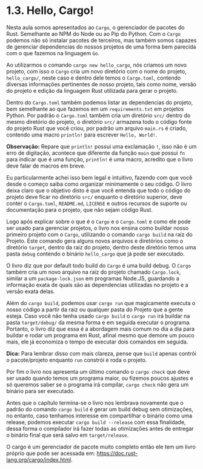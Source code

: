 # 1.3. Hello, Cargo!

Nesta aula somos apresentados ao `Cargo`, o gerenciador de pacotes do Rust. Semelhante ao NPM do Node ou ao Pip do Python.
Com o `Cargo` podemos não só instalar pacotes de terceiros, mas também somos capazes de gerenciar dependencias do nossos projetos de uma forma bem parecida com o que fazemos na linguagem `Go`.

Ao utilizarmos o comando `cargo new hello_cargo`, nós criamos um novo projeto, com isso o `Cargo` cria um novo diretório com o nome do projeto, `hello_cargo/`, neste caso e dentro dele temos o `Cargo.toml`,
contendo diversas informações pertinentes de nosso projeto, tais como nome, versão do projeto e edição da linguagem Rust utilizada para gerar o projeto.

Dentro do `Cargo.toml` também podemos listar as dependencias do projeto, bem semelhante ao que fazemos em um `requirements.txt` em projetos Python. Por padrão o `Cargo.toml` também cria um diretório `src/`
dentro do mesmo diretório do projeto, o diretório `src/` armazena todo o código fonte do projeto Rust que você criou, por padrão um arquivo `main.rs` é criado, contendo uma macro `println!` para escrever `Hello, World!`.

**Observação:** Repare que `println!` possui uma exclamação `!`, isso não é um erro de digitação, acontece que diferente da função `main` que possui `fn` para indicar que é uma função, `println!` é uma macro, acredito que o livro deve falar de macros em breve.

Eu particularmente achei isso bem legal e intuitivo, fazendo com que você desde o começo saiba como organizar minimamente o seu código. O livro deixa claro que o objetivo disto é que você entenda que todo o código do projeto deve ficar
no diretório `src/` enquanto o diretório superior, deve conter o `Cargo.toml`, `README.md`, `LICENSE` e outros recursos de suporte ou documentação para o projeto, que não sejam código Rust.

Logo após explicar sobre o que é o `Cargo` e o `Cargo.toml` e como ele pode ser usado para gerenciar projetos, o livro nos ensina como buildar nosso primeiro projeto com o `Cargo`, utilizando o comando `cargo build` na raiz do Projeto. Este comando gera alguns novos arquivos e diretórios como o diretório `target`, dentro da raiz do projeto, dentro deste diretório temos uma pasta `debug` contendo o binário `hello_cargo` que já pode ser executado.

O livro diz que por default todo build do `Cargo` é uma build debug. O `Cargo` também cria um novo arquivo na raiz do projeto chamado `Cargo.lock`, similar a um `package-lock.json` em programas Node.JS, guardando a informação exata de quais são as dependencias utilizadas no projeto e a versão exata delas.

Além do `cargo build`, podemos usar `cargo run` que magicamente executa o nosso código a partir da raiz ou qualquer pasta do Projeto que a gente esteja. Caso você não tenha usado `cargo build` o `cargo run` irá buildar na pasta `target/debug/` da mesma forma e em seguida executar o programa. Portanto, o livro diz que essa é a abordagem mais comum no dia a dia para buildar e rodar um programa em Rust, afinal mesmo que demore um pouco mais, ele já economiza o tempo de executar dois comandos em seguida.

**Dica:** Para lembrar disso com mais clareza, pense que `build` apenas contrói o pacote/projeto enquanto `run` constrói e roda o projeto.

Por fim o livro nos apresenta um último comando o `cargo check` que deve ser usado quando temos um programa maior, ou fizemos poucos ajustes e só queremos saber se o programa irá compilar, `cargo check` não gera um binário para ser executado.

Antes que o capítulo termina-se o livro nos lembrava novamente que o padrão do comando `cargo build` é gerar um build debug sem otimizações, no entanto, caso tenhamos interesse em compartilhar o binário como uma release, podemos executar `cargo build --release` com essa finalidade, dessa forma o compilador irá fazer todas as otimizações antes de entregar o binário final que será salvo em `target/release`.

O cargo é um gerenciador de pacote muito completo então ele tem um livro próprio que pode ser acessada em: https://doc.rust-lang.org/cargo/index.html.